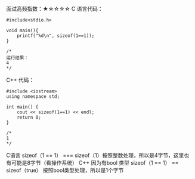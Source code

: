 面试高频指数：★☆☆☆☆
C 语言代码：

```
#include<stdio.h>

void main(){
    printf("%d\n", sizeof(1==1));
}

/*
运行结果：
4
*/
```

C++ 代码：



```
#include <iostream>
using namespace std;

int main() {
    cout << sizeof(1==1) << endl;
    return 0;
}

/*
1
*/
```



C语言
sizeof（1 == 1） === sizeof（1）按照整数处理，所以是4字节，这里也有可能是8字节（看操作系统）
C++
因为有bool 类型
sizeof（1 == 1） == sizeof（true） 按照bool类型处理，所以是1个字节

